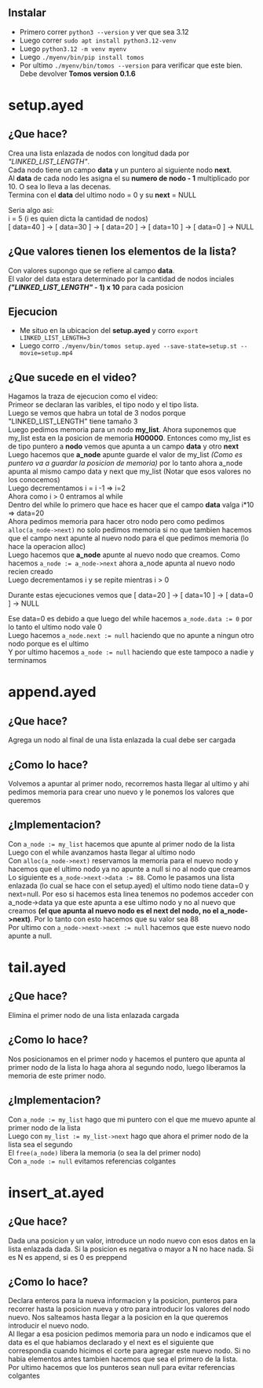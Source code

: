 ## Instalar
- Primero correr `python3 --version` y ver que sea 3.12
- Luego correr `sudo apt install python3.12-venv`
- Luego `python3.12 -m venv myenv`
- Luego `./myenv/bin/pip install tomos`
- Por ultimo `./myenv/bin/tomos --version` para verificar que este bien. Debe devolver **Tomos version 0.1.6**

# setup.ayed

## ¿Que hace?
Crea una lista enlazada de nodos con longitud dada por *"LINKED_LIST_LENGTH"*.  
Cada nodo tiene un campo **data** y un puntero al siguiente nodo **next**.  
Al **data** de cada nodo les asigna el su **numero de nodo - 1** multiplicado por 10. O sea lo lleva a las decenas.  
Termina con el **data** del ultimo nodo = 0 y su **next** = NULL

Seria algo asi:  
i = 5 (i es quien dicta la cantidad de nodos)  
[ data=40 ] → [ data=30 ] → [ data=20 ] → [ data=10 ] → [ data=0 ] -> NULL

## ¿Que valores tienen los elementos de la lista?
Con valores supongo que se refiere al campo **data**.  
El valor del data estara determinado por la cantidad de nodos inciales ***("LINKED_LIST_LENGTH"* - 1) x 10** para cada posicion

## Ejecucion
- Me situo en la ubicacion del **setup.ayed** y corro `export LINKED_LIST_LENGTH=3`
- Luego corro `./myenv/bin/tomos setup.ayed --save-state=setup.st --movie=setup.mp4`

## ¿Que sucede en el video?
Hagamos la traza de ejecucion como el video:  
Primeor se declaran las varibles, el tipo nodo y el tipo lista.  
Luego se vemos que habra un total de 3 nodos porque "LINKED_LIST_LENGTH" tiene tamaño 3  
Luego pedimos memoria para un nodo **my_list**. Ahora suponemos que my_list esta en la posicion de memoria **H00000**. Entonces como my_list es de tipo puntero a **nodo** vemos que apunta a un campo **data** y otro **next**  
Luego hacemos que **a_node** apunte guarde el valor de my_list *(Como es puntero va a guardar la posicion de memoria)* por lo tanto ahora a_node apunta al mismo campo data y next que my_list (Notar que esos valores no los conocemos)  
Luego decrementamos i = i -1 => i=2  
Ahora como i > 0 entramos al while  
Dentro del while lo primero que hace es hacer que el campo **data** valga i*10 => data=20  
Ahora pedimos memoria para hacer otro nodo pero como pedimos `alloc(a_node->next)` no solo pedimos memoria si no que tambien hacemos que el campo next apunte al nuevo nodo para el que pedimos memoria (lo hace la operacion alloc)  
Luego hacemos que **a_node** apunte al nuevo nodo que creamos. Como hacemos `a_node := a_node->next` ahora a_node apunta al nuevo nodo recien creado  
Luego decrementamos i y se repite mientras i > 0  

Durante estas ejecuciones vemos que [ data=20 ] -> [ data=10 ] -> [ data=0 ] -> NULL  

Ese data=0 es debido a que luego del while hacemos `a_node.data := 0` por lo tanto el ultimo nodo vale 0  
Luego hacemos `a_node.next := null` haciendo que no apunte a ningun otro nodo porque es el ultimo  
Y por ultimo hacemos `a_node := null` haciendo que este tampoco a nadie y terminamos  


# append.ayed
## ¿Que hace?
Agrega un nodo al final de una lista enlazada la cual debe ser cargada

## ¿Como lo hace?
Volvemos a apuntar al primer nodo, recorremos hasta llegar al ultimo y ahi pedimos memoria para crear uno nuevo y le ponemos los valores que queremos

## ¿Implementacion?
Con `a_node := my_list` hacemos que apunte al primer nodo de la lista  
Luego con el while avanzamos hasta llegar al ultimo nodo  
Con `alloc(a_node->next)` reservamos la memoria para el nuevo nodo y hacemos que el ultimo nodo ya no apunte a null si no al nodo que creamos  
Lo siguiente es `a_node->next->data := 88`. Como le pasamos una lista enlazada (lo cual se hace con el setup.ayed) el ultimo nodo tiene data=0 y next=null. Por eso si hacemos esta linea tenemos no podemos acceder con a_node->data ya que este apunta a ese ultimo nodo y no al nuevo que creamos **(el que apunta al nuevo nodo es el next del nodo, no el a_node->next)**. Por lo tanto con esto hacemos que su valor sea 88  
Por ultimo con `a_node->next->next := null` hacemos que este nuevo nodo apunte a null.  


# tail.ayed
## ¿Que hace?
Elimina el primer nodo de una lista enlazada cargada

## ¿Como lo hace?
Nos posicionamos en el primer nodo y hacemos el puntero que apunta al primer nodo de la lista lo haga ahora al segundo nodo, luego liberamos la memoria de este primer nodo.

## ¿Implementacion?
Con `a_node := my_list` hago que mi puntero con el que me muevo apunte al primer nodo de la lista  
Luego con `my_list := my_list->next` hago que ahora el primer nodo de la lista sea el segundo  
El `free(a_node)` libera la memoria (o sea la del primer nodo)  
Con `a_node := null` evitamos referencias colgantes


# insert_at.ayed
## ¿Que hace?
Dada una posicion y un valor, introduce un nodo nuevo con esos datos en la lista enlazada dada. Si la posicion es negativa o mayor a N no hace nada. Si es N es append, si es 0 es preppend

## ¿Como lo hace?
Declara enteros para la nueva informacion y la posicion, punteros para recorrer hasta la posicion nueva y otro para introducir los valores del nodo nuevo. Nos salteamos hasta llegar a la posicion en la que queremos introducir el nuevo nodo.  
Al llegar a esa posicion pedimos memoria para un nodo e indicamos que el data es el que habiamos declarado y el next es el siguiente que correspondia cuando hicimos el corte para agregar este nuevo nodo. Si no habia elementos antes tambien hacemos que sea el primero de la lista.  
Por ultimo hacemos que los punteros sean null para evitar referencias colgantes